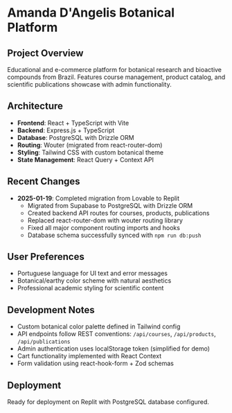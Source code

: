 # Amanda D'Angelis Botanical Platform

## Project Overview
Educational and e-commerce platform for botanical research and bioactive compounds from Brazil. Features course management, product catalog, and scientific publications showcase with admin functionality.

## Architecture
- **Frontend**: React + TypeScript with Vite
- **Backend**: Express.js + TypeScript 
- **Database**: PostgreSQL with Drizzle ORM
- **Routing**: Wouter (migrated from react-router-dom)
- **Styling**: Tailwind CSS with custom botanical theme
- **State Management**: React Query + Context API

## Recent Changes
- **2025-01-19**: Completed migration from Lovable to Replit
  - Migrated from Supabase to PostgreSQL with Drizzle ORM
  - Created backend API routes for courses, products, publications
  - Replaced react-router-dom with wouter routing library
  - Fixed all major component routing imports and hooks
  - Database schema successfully synced with `npm run db:push`

## User Preferences
- Portuguese language for UI text and error messages
- Botanical/earthy color scheme with natural aesthetics
- Professional academic styling for scientific content

## Development Notes
- Custom botanical color palette defined in Tailwind config
- API endpoints follow REST conventions: `/api/courses`, `/api/products`, `/api/publications`
- Admin authentication uses localStorage token (simplified for demo)
- Cart functionality implemented with React Context
- Form validation using react-hook-form + Zod schemas

## Deployment
Ready for deployment on Replit with PostgreSQL database configured.